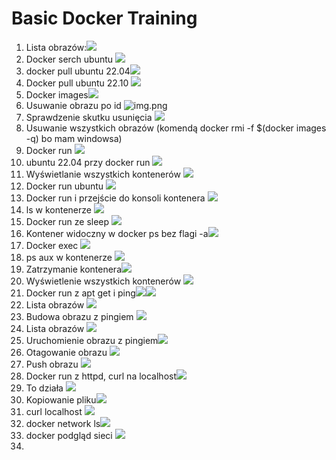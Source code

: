 # Basic Docker Training


1. Lista obrazów:![](images/img.png)
2. Docker serch ubuntu ![](images/img_1.png)
3. docker pull ubuntu 22.04![](images/img_2.png)
4. Docker pull ubuntu 22.10 ![](images/img_3.png)
5. Docker images![](images/img_4.png)
6. Usuwanie obrazu po id ![img.png](images/img_5.png)
7. Sprawdzenie skutku usunięcia ![](images/img_6.png)
8. Usuwanie wszystkich obrazów (komendą docker rmi -f $(docker images -q)
bo mam windowsa)
9. Docker run ![](images/img_7.png)
10. ubuntu 22.04 przy docker run ![](images/img_8.png)
11. Wyświetlanie wszystkich kontenerów ![](images/img_9.png)
12. Docker run ubuntu ![](images/img_10.png)
13. Docker run i przejście do konsoli kontenera ![](images/img_11.png)
14. ls w kontenerze ![](images/img_12.png)
15. Docker run ze sleep ![](images/img_13.png)
16. Kontener widoczny w docker ps bez flagi -a![](images/img_14.png)
17. Docker exec ![](images/img_15.png)
18. ps aux w kontenerze ![](images/img_16.png)
19. Zatrzymanie kontenera![](images/img_17.png)
20. Wyświetlenie wszystkich kontenerów ![](images/img_18.png)
21. Docker run z apt get i ping![](images/img_19.png)![](images/img_21.png)
22. Lista obrazów ![](images/img_20.png)
23. Budowa obrazu z pingiem ![](images/img_22.png)
24. Lista obrazów ![](images/img_23.png)
25. Uruchomienie obrazu z pingiem![](images/img_24.png)
26. Otagowanie obrazu ![](images/img_25.png)
27. Push obrazu ![](images/img_26.png)
28. Docker run z httpd, curl na localhost![](images/img_27.png)
29. To działa ![](images/img_28.png)
30. Kopiowanie pliku![](images/img_29.png)
31. curl localhost ![](images/img_30.png)
32. docker network ls![](images/img_31.png)
33. docker podgląd sieci ![](images/img_32.png)
34. 